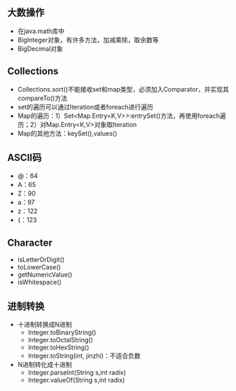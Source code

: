 ## 大数操作
* 在java.math库中
* BigInteger对象，有许多方法，加减乘除，取余数等
* BigDecimal对象

## Collections
* Collections.sort()不能接收set和map类型，必须加入Comparator<Type>，并实现其compareTo()方法
* set的遍历可以通过Iteration<Type>或者foreach进行遍历
* Map的遍历：1）Set<Map.Entry<K,V>>:entrySet()方法，再使用foreach遍历；2）对Map.Entry<K,V>对象取Iteration
* Map的其他方法：keySet(),values()

## ASCII码
* @：64
* A：65
* Z：90
* a：97
* z：122
* {：123

## Character
* isLetterOrDigit()
* toLowerCase()
* getNumericValue()
* isWhitespace()

## 进制转换
* 十进制转换成N进制
  * Integer.toBinaryString()
  * Integer.toOctalString()
  * Integer.toHexString()
  * Integer.toString(int, jinzhi)：不适合负数
* N进制转化成十进制
  * Integer.parseInt(String s,int radix)
  * Integer.valueOf(String s,int radix)
